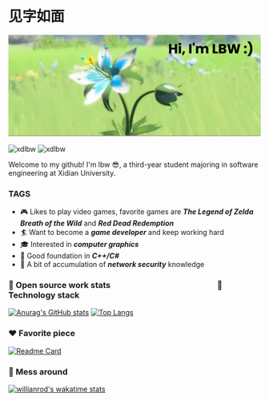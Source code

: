 # 见字如面
[![MasterHead](https://github.com/xdlbw/Home-of-pictures/blob/master/banner.png?raw=true)](https://github.com/xdlbw/github-readme-stats)

![xdlbw](https://img.shields.io/badge/Hello-Sweat%20World-orange)
![xdlbw](https://komarev.com/ghpvc/?username=xdlbw)

Welcome to my github! I'm lbw 😎, a third-year student majoring in software engineering at Xidian University.

### TAGS
* 🎮 Likes to play video games, favorite games are ***The Legend of Zelda Breath of the Wild*** and ***Red Dead Redemption*** 
* 🏄 Want to become a ***game developer*** and keep working hard
* 🎓 Interested in ***computer graphics***
* 🚬 Good foundation in ***C++/C#***
* 🙈 A bit of accumulation of ***network security*** knowledge
<!--
**xdlbw/xdlbw** is a ✨ _special_ ✨ repository because its `README.md` (this file) appears on your GitHub profile.

Here are some ideas to get you started:

- 🔭 I’m currently working on ...
- 🌱 I’m currently learning ...
- 👯 I’m looking to collaborate on ...
- 🤔 I’m looking for help with ...
- 💬 Ask me about ...
- 📫 How to reach me: ...
- 😄 Pronouns: ...
- ⚡ Fun fact: ...
-->
### 💾 Open source work stats &nbsp; &nbsp; &nbsp; &nbsp; &nbsp; &nbsp; &nbsp; &nbsp; &nbsp;  &nbsp; &nbsp; &nbsp; &nbsp; &nbsp; &nbsp; &nbsp; &nbsp; &nbsp; &nbsp; &nbsp; &nbsp; &nbsp; &nbsp; &nbsp; &nbsp; &nbsp; &nbsp;  🔞 Technology stack
[![Anurag's GitHub stats](https://github-readme-stats.vercel.app/api?username=xdlbw&show_icons=true&theme=tokyonight)](https://github.com/xdlbw/github-readme-stats)
[![Top Langs](https://github-readme-stats.vercel.app/api/top-langs/?username=xdlbw&theme=tokyonight&layout=compact)](https://github.com/xdlbw/github-readme-stats)

### ❤️ Favorite piece     
[![Readme Card](https://github-readme-stats.vercel.app/api/pin/?username=xdlbw&repo=JJJJinx&show_icons=true&theme=tokyonight)](https://github.com/xdlbw/github-readme-stats)

### 🐠 Mess around
[![willianrod's wakatime stats](https://github-readme-stats.vercel.app/api/wakatime?username=cute&theme=tokyonight&v=2)](https://github.com/xdlbw/github-readme-stats)


